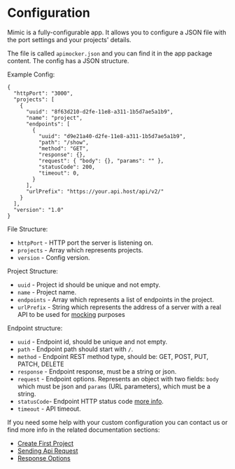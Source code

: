 # Configuration

Mimic is a fully-configurable app. It allows you to configure a JSON file with the port settings and your projects' details.

The file is called `apimocker.json` and you can find it in the app package content. The config has a JSON structure.

Example Config:

```
{
  "httpPort": "3000",
  "projects": [
    {
      "uuid": "8f63d210-d2fe-11e8-a311-1b5d7ae5a1b9",
      "name": "project",
      "endpoints": [
        {
          "uuid": "d9e21a40-d2fe-11e8-a311-1b5d7ae5a1b9",
          "path": "/show",
          "method": "GET",
          "response": {},
          "request": { "body": {}, "params": "" },
          "statusCode": 200,
          "timeout": 0,
        }
      ],
      "urlPrefix": "https://your.api.host/api/v2/"
    }
  ],
  "version": "1.0"
}
```

File Structure:

- `httpPort` - HTTP port the server is listening on.
- `projects` - Array which represents projects.
- `version` - Config version.

Project Structure:

- `uuid` - Project id should be unique and not empty.
- `name` - Project name.
- `endpoints` - Array which represents a list of endpoints in the project.
- `urlPrefix` - String which represents the address of a server with a real API to be used for [mocking](../basics/collections.md) purposes

Endpoint structure:

- `uuid` - Endpoint id, should be unique and not empty.
- `path` - Endpoint path should start with `/`.
- `method` - Endpoint REST method type, should be: GET, POST, PUT, PATCH, DELETE
- `response` - Endpoint response, must be a string or json.
- `request` - Endpoint options. Represents an object with two fields: `body` which must be json and `params` (URL parameters), which must be a string.
- `statusCode`- Endpoint HTTP status code [more info](https://www.restapitutorial.com/httpstatuscodes.html).
- `timeout` - API timeout.

If you need some help with your custom configuration you can contact us or find more info in the related documentation sections:

- [Create First Project](../basics/create-first-project.md)
- [Sending Api Request](../basics/sending-api-request.md)
- [Response Options](../basics/response-options.md)
